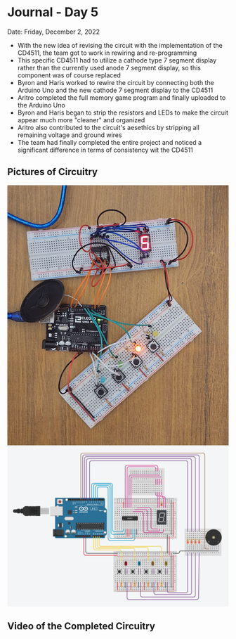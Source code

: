 # Journal - Day 5
Date: Friday, December 2, 2022

- With the new idea of revising the circuit with the implementation of the CD4511, the team got to work in rewiring and re-programming
- This specific CD4511 had to utilize a cathode type 7 segment display rather than the currently used anode 7 segment display, so this component was of course replaced
- Byron and Haris worked to rewire the circuit by connecting both the Arduino Uno and the new cathode 7 segment display to the CD4511
- Aritro completed the full memory game program and finally uploaded to the Arduino Uno
- Byron and Haris began to strip the resistors and LEDs to make the circuit appear much more "cleaner" and organized
- Aritro also contributed to the circuit's aesethics by stripping all remaining voltage and ground wires
- The team had finally completed the entire project and noticed a significant difference in terms of consistency wit the CD4511

## Pictures of Circuitry
![physical circuit](/media/pictures/pDay5.jpg)
![tinkerCAD circuit](/media/diagrams/tDay5.jpg)

## Video of the Completed Circuitry
